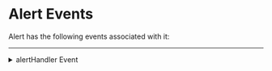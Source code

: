                                


Alert Events
============

Alert has the following events associated with it:

* * *


<details close markdown="block"><summary>alertHandler Event</summary>

* * *

Specifies the JavaScript function that should get called when alert is dismissed either through "**Yes**" button or through "**No**" button.

### Syntax

```

alertHandler
```

### Type

Event

### Read/Write

Yes - (Read and Write)

```

//Sample code to set alertHandler event callback to an Alert widget.

frmAlert.myAlert.alertHandler=alertHandlerCallBck;

function alertHandlerCallBck(alert)
{
	//Write your logic here
}  

```

### Accessible from IDE

Yes

### Platform Availability

Available on all platforms

* * *
</details>

